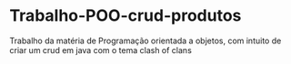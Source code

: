 # Trabalho-POO-crud-produtos
Trabalho da matéria de Programação orientada a objetos, com intuito de criar um crud em java com o tema clash of clans
